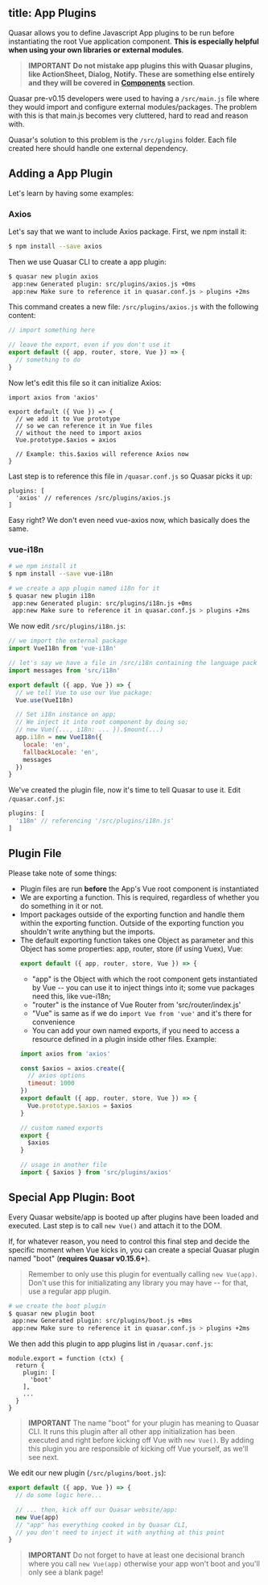 title: App Plugins
---
Quasar allows you to define Javascript App plugins to be run before instantiating the root Vue application component. **This is especially helpful when using your own libraries or external modules**.

> **IMPORTANT**
> **Do not mistake app plugins this with Quasar plugins, like ActionSheet, Dialog, Notify. These are something else entirely and they will be covered in [Components](/components) section**.

Quasar pre-v0.15 developers were used to having a `/src/main.js` file where they would import and configure external modules/packages. The problem with this is that main.js becomes very cluttered, hard to read and reason with.

Quasar's solution to this problem is the `/src/plugins` folder. Each file created here should handle one external dependency.

## Adding a App Plugin
Let's learn by having some examples:

### Axios
Let's say that we want to include Axios package. First, we npm install it:

```bash
$ npm install --save axios
```

Then we use Quasar CLI to create a app plugin:

```bash
$ quasar new plugin axios
 app:new Generated plugin: src/plugins/axios.js +0ms
 app:new Make sure to reference it in quasar.conf.js > plugins +2ms
```
This command creates a new file: `/src/plugins/axios.js` with the following content:

```js
// import something here

// leave the export, even if you don't use it
export default ({ app, router, store, Vue }) => {
  // something to do
}
```

Now let's edit this file so it can initialize Axios:
```
import axios from 'axios'

export default ({ Vue }) => {
  // we add it to Vue prototype
  // so we can reference it in Vue files
  // without the need to import axios
  Vue.prototype.$axios = axios

  // Example: this.$axios will reference Axios now
}
```

Last step is to reference this file in `/quasar.conf.js` so Quasar picks it up:
```
plugins: [
  'axios' // references /src/plugins/axios.js
]
```

Easy right? We don't even need vue-axios now, which basically does the same.

### vue-i18n
```bash
# we npm install it
$ npm install --save vue-i18n

# we create a app plugin named i18n for it
$ quasar new plugin i18n
 app:new Generated plugin: src/plugins/i18n.js +0ms
 app:new Make sure to reference it in quasar.conf.js > plugins +2ms
```
We now edit `/src/plugins/i18n.js`:
```js
// we import the external package
import VueI18n from 'vue-i18n'

// let's say we have a file in /src/i18n containing the language pack
import messages from 'src/i18n'

export default ({ app, Vue }) => {
  // we tell Vue to use our Vue package:
  Vue.use(VueI18n)

  // Set i18n instance on app;
  // We inject it into root component by doing so;
  // new Vue({..., i18n: ... }).$mount(...)
  app.i18n = new VueI18n({
    locale: 'en',
    fallbackLocale: 'en',
    messages
  })
}
```
We've created the plugin file, now it's time to tell Quasar to use it. Edit `/quasar.conf.js`:
```js
plugins: [
  'i18n' // referencing '/src/plugins/i18n.js'
]
```

## Plugin File
Please take note of some things:
* Plugin files are run **before** the App's Vue root component is instantiated
* We are exporting a function. This is required, regardless of whether you do something in it or not.
* Import packages outside of the exporting function and handle them within the exporting function. Outside of the exporting function you shouldn't write anything but the imports.
* The default exporting function takes one Object as parameter and this Object has some properties: app, router, store (if using Vuex), Vue:
  ```js
  export default ({ app, router, store, Vue }) => {
  ```
  * "app" is the Object with which the root component gets instantiated by Vue -- you can use it to inject things into it; some vue packages need this, like vue-i18n;
  * "router" is the instance of Vue Router from 'src/router/index.js'
  * "Vue" is same as if we do `import Vue from 'vue'` and it's there for convenience
  * You can add your own named exports, if you need to access a resource defined in a plugin inside other files. Example:
  ```js
  import axios from 'axios'
  
  const $axios = axios.create({
    // axios options
    timeout: 1000
  })
  export default ({ app, router, store, Vue }) => {
    Vue.prototype.$axios = $axios
  }
  
  // custom named exports
  export {
    $axios
  }
  
  // usage in another file
  import { $axios } from 'src/plugins/axios'
  ```

## Special App Plugin: Boot
Every Quasar website/app is booted up after plugins have been loaded and executed. Last step is to call `new Vue()` and attach it to the DOM.

If, for whatever reason, you need to control this final step and decide the specific moment when Vue kicks in, you can create a special Quasar plugin named "boot" (**requires Quasar v0.15.6+**).

> Remember to only use this plugin for eventually calling `new Vue(app)`. Don't use this for initializating any library you may have -- for that, use a regular app plugin.

```bash
# we create the boot plugin
$ quasar new plugin boot
 app:new Generated plugin: src/plugins/boot.js +0ms
 app:new Make sure to reference it in quasar.conf.js > plugins +2ms
```

We then add this plugin to app plugins list in `/quasar.conf.js`:
```
module.export = function (ctx) {
  return {
    plugin: [
      'boot'
    ],
    ...
  }
}
```

> **IMPORTANT**
> The name "boot" for your plugin has meaning to Quasar CLI. It runs this plugin after all other app initialization has been executed and right before kicking off Vue with `new Vue()`. By adding this plugin you are responsible of kicking off Vue yourself, as we'll see next.

We edit our new plugin (`/src/plugins/boot.js`):
```js
export default ({ app, Vue }) => {
  // do some logic here...

  // ... then, kick off our Quasar website/app:
  new Vue(app)
  // "app" has everything cooked in by Quasar CLI,
  // you don't need to inject it with anything at this point
}
```

> **IMPORTANT**
> Do not forget to have at least one decisional branch where you call `new Vue(app)` otherwise your app won't boot and you'll only see a blank page!
